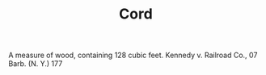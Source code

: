 ---
title: Cord
letter: C
permalink: "/definitions/bld-cord.html"
body: A measure of wood, containing 128 cubic feet. Kennedy v. Railroad Co., 07 Barb.
  (N. Y.) 177
published_at: '2018-07-07'
source: Black's Law Dictionary 2nd Ed (1910)
layout: post
---